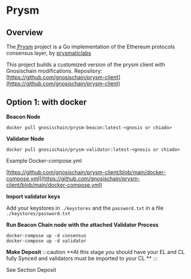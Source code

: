 ---
---

# Prysm


## Overview

The[ Prysm](https://github.com/prysmaticlabs/prysm) project is a Go implementation of the Ethereum protocols consensus layer, by [prysmaticlabs]([https://prysmaticlabs.com/](https://prysmaticlabs.com/)) 

This project builds a customized version of the prysm client with Gnosischain modifications.
Repository: [https://github.com/gnosischain/prysm-client](https://github.com/gnosischain/prysm-client) 


## Option 1: with docker

**Beacon Node**


```
docker pull gnosischain/prysm-beacon:latest-<gnosis or chiado> 
```


**Validator Node**


```
docker pull gnosischain/prysm-validator:latest-<gnosis or chiado> 
```


Example Docker-compose.yml 

[https://github.com/gnosischain/prysm-client/blob/main/docker-compose.yml](https://github.com/gnosischain/prysm-client/blob/main/docker-compose.yml) 

**Import validator keys**

Add your keystores in `./keystores` and the `password.txt` in a file `./keystores/password.txt`

**Run Beacon Chain node with the attached Validator Process**


```
docker-compose up -d consensus
docker-compose up -d validator
```

**Make Deposit**
:::caution
**At this stage you should have your EL and CL fully Synced and validators must be imported to your CL **
:::

See Section Deposit